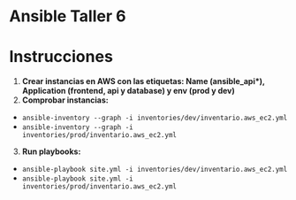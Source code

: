 # Ansible Taller 6

# Instrucciones

1. **Crear instancias en AWS con las etiquetas: Name (ansible_api\*), Application (frontend, api y database) y env (prod y dev)**
2. **Comprobar instancias:** 
- `ansible-inventory --graph -i inventories/dev/inventario.aws_ec2.yml`
- `ansible-inventory --graph -i inventories/prod/inventario.aws_ec2.yml`
3. **Run playbooks:**
- `ansible-playbook site.yml -i inventories/dev/inventario.aws_ec2.yml`
- `ansible-playbook site.yml -i inventories/prod/inventario.aws_ec2.yml`